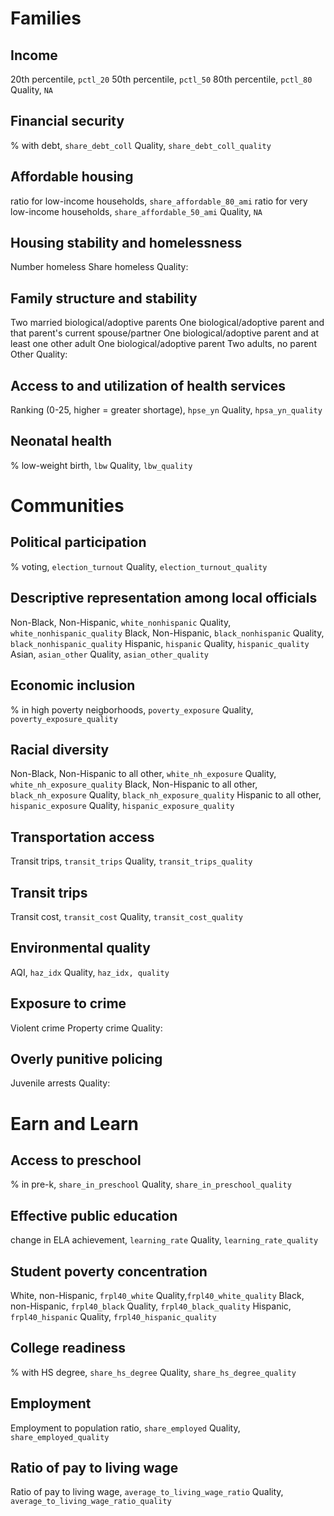 # Families

## Income
20th percentile, `pctl_20`
50th percentile, `pctl_50`
80th percentile, `pctl_80`
Quality, `NA`

## Financial security
% with debt, `share_debt_coll`
Quality, `share_debt_coll_quality`

## Affordable housing
ratio for low-income households, `share_affordable_80_ami`
ratio for very low-income households, `share_affordable_50_ami`
Quality, `NA`

## Housing stability and homelessness
Number homeless
Share homeless
Quality:

## Family structure and stability
Two married biological/adoptive parents
One biological/adoptive parent and that parent's current spouse/partner
One biological/adoptive parent and at least one other adult
One biological/adoptive parent
Two adults, no parent
Other
Quality:

## Access to and utilization of health services
Ranking (0-25, higher = greater shortage), `hpse_yn`
Quality, `hpsa_yn_quality`

## Neonatal health
% low-weight birth, `lbw`
Quality, `lbw_quality`

# Communities

## Political participation
% voting, `election_turnout`
Quality, `election_turnout_quality`

## Descriptive representation among local officials
Non-Black, Non-Hispanic, `white_nonhispanic`
Quality, `white_nonhispanic_quality`
Black, Non-Hispanic, `black_nonhispanic`
Quality, `black_nonhispanic_quality`
Hispanic, `hispanic`
Quality, `hispanic_quality`
Asian, `asian_other`
Quality, `asian_other_quality`

## Economic inclusion
% in high poverty neigborhoods, `poverty_exposure`
Quality, `poverty_exposure_quality`

## Racial diversity
Non-Black, Non-Hispanic to all other, `white_nh_exposure`
Quality, `white_nh_exposure_quality`
Black, Non-Hispanic to all other, `black_nh_exposure`
Quality, `black_nh_exposure_quality`
Hispanic to all other, `hispanic_exposure`
Quality, `hispanic_exposure_quality`

## Transportation access
Transit trips, `transit_trips`
Quality, `transit_trips_quality`

## Transit trips
Transit cost, `transit_cost`
Quality, `transit_cost_quality`

## Environmental quality
AQI, `haz_idx`
Quality, `haz_idx, quality`

## Exposure to crime
Violent crime
Property crime
Quality:

## Overly punitive policing
Juvenile arrests
Quality:

# Earn and Learn

## Access to preschool
% in pre-k, `share_in_preschool`
Quality, `share_in_preschool_quality`

## Effective public education
change in ELA achievement, `learning_rate`
Quality, `learning_rate_quality `

## Student poverty concentration
White, non-Hispanic, `frpl40_white`
Quality,`frpl40_white_quality`
Black, non-Hispanic, `frpl40_black`
Quality, `frpl40_black_quality`
Hispanic, `frpl40_hispanic`
Quality, `frpl40_hispanic_quality`

## College readiness
% with HS degree, `share_hs_degree`
Quality, `share_hs_degree_quality`

## Employment
Employment to population ratio, `share_employed`
Quality, `share_employed_quality`

## Ratio of pay to living wage
Ratio of pay to living wage, `average_to_living_wage_ratio`
Quality, `average_to_living_wage_ratio_quality`
